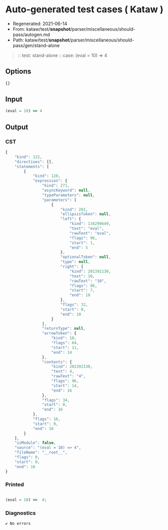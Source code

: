 # Auto-generated test cases ( Kataw )
- Regenerated: 2021-06-14
- From: kataw/test/__snapshot__/parser/miscellaneous/should-pass/autogen.md
- Path: kataw/test/__snapshot__/parser/miscellaneous/should-pass/gen/stand-alone
> :: test: stand-alone
> :: case: (eval = 10) => 4
## Options

`````js
{}
`````
## Input

`````js
(eval = 10) => 4
`````
## Output

### CST

```javascript
{
    "kind": 122,
    "directives": [],
    "statements": [
        {
            "kind": 120,
            "expression": {
                "kind": 271,
                "asyncKeyword": null,
                "typeParameters": null,
                "parameters": [
                    {
                        "kind": 281,
                        "ellipsisToken": null,
                        "left": {
                            "kind": 134299649,
                            "text": "eval",
                            "rawText": "eval",
                            "flags": 96,
                            "start": 1,
                            "end": 5
                        },
                        "optionalToken": null,
                        "type": null,
                        "right": {
                            "kind": 201392130,
                            "text": 10,
                            "rawText": "10",
                            "flags": 96,
                            "start": 7,
                            "end": 10
                        },
                        "flags": 32,
                        "start": 0,
                        "end": 10
                    }
                ],
                "returnType": null,
                "arrowToken": {
                    "kind": 10,
                    "flags": 64,
                    "start": 11,
                    "end": 14
                },
                "contents": {
                    "kind": 201392130,
                    "text": 4,
                    "rawText": "4",
                    "flags": 96,
                    "start": 14,
                    "end": 16
                },
                "flags": 34,
                "start": 0,
                "end": 16
            },
            "flags": 16,
            "start": 0,
            "end": 16
        }
    ],
    "isModule": false,
    "source": "(eval = 10) => 4",
    "fileName": "__root__",
    "flags": 0,
    "start": 0,
    "end": 16
}
```

### Printed

```javascript

(eval = 10) =>  4;
```

### Diagnostics

```javascript
✔ No errors
```

